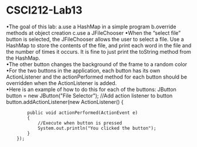 # CSCI212-Lab13
•The goal of this lab: 
a.use a HashMap in a simple program 
b.override methods at object creation 
c.use a JFileChooser 
•When the “select file” button is selected, the JFileChooser allows the user to select a file.  Use a HashMap to store the contents of the file, and print each word in the file and the number of times it occurs.  It is fine to just print the toString method from the HashMap.  
•The other button changes the background of the frame to a random color
•For the two buttons in the application, each button has its own ActionListener and the actionPerformed method for each button should be overridden when the ActionListener is added.  
•Here is an example of how to do this for each of the buttons: 
JButton button = new JButton("File Selector");
        //Add action listener to button
        button.addActionListener(new ActionListener() {
 
            public void actionPerformed(ActionEvent e)
            {
                //Execute when button is pressed
                System.out.println("You clicked the button");
            }
        });
